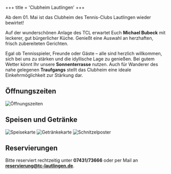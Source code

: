 ﻿+++
title = 'Clubheim Lautlingen'
+++

Ab dem 01. Mai ist das Clubheim des Tennis-Clubs Lautlingen wieder bewirtet!

Auf der wunderschönen Anlage des TCL erwartet Euch **Michael Bubeck** mit leckerer, gut bürgerlicher Küche. Genießt eine Auswahl an herzhaften, frisch zubereiteten Gerichten.

Egal ob Tennisspieler, Freunde oder Gäste – alle sind herzlich willkommen, sich bei uns zu stärken und die idyllische Lage zu genießen. Bei gutem Wetter könnt Ihr unsere **Sonnenterrasse** nutzen. Auch für Wanderer des nahe gelegenen **Traufgangs** stellt das Clubheim eine ideale Einkehrmöglichkeit zur Stärkung dar.

## Öffnungszeiten

![Öffnungszeiten](/images/clubheim/Öffnungszeiten.png)

## Speisen und Getränke

![Speisekarte](/images/clubheim/Speisekarte.png)
![Getränkekarte](/images/clubheim/Getränkekarte.png)
![Schnitzelposter](/images/clubheim/Schnitzelposter.png)

## Reservierungen

Bitte reserviert rechtzeitig unter **07431/73666** oder per Mail an **reservierung@tc-lautlingen.de**.
